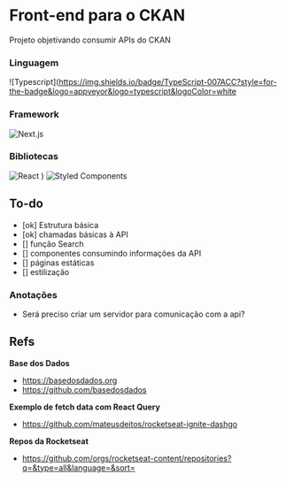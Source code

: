# Front-end para o CKAN

Projeto objetivando consumir APIs do CKAN

### Linguagem
![Typescript](https://img.shields.io/badge/TypeScript-007ACC?style=for-the-badge&logo=appveyor&logo=typescript&logoColor=white

### Framework
![Next.js](https://img.shields.io/badge/next.js-000000?style=for-the-badge&logo=appveyor&logo=nextdotjs&logoColor=white)

### Bibliotecas
![React](https://img.shields.io/badge/React-20232A?style=for-the-badge&logo=appveyor&logo=react&logoColor=61DAFB)
)
![Styled Components](https://img.shields.io/badge/styled--components-v4.4.1-orange?style=for-the-badge&logo=appveyor&logo=nextdotjs&logoColor=white)


## To-do

- [ok] Estrutura básica
- [ok] chamadas básicas à API
- [] função Search
- [] componentes consumindo informações da API
- [] páginas estáticas
- [] estilização

### Anotações

- Será preciso criar um servidor para comunicação com a api?


## Refs

**Base dos Dados**
- https://basedosdados.org 
- https://github.com/basedosdados

**Exemplo de fetch data com React Query**
- https://github.com/mateusdeitos/rocketseat-ignite-dashgo

**Repos da Rocketseat**
- https://github.com/orgs/rocketseat-content/repositories?q=&type=all&language=&sort=